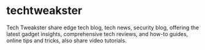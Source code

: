# techtweakster
Tech Tweakster share edge tech blog, tech news, security blog, offering the latest gadget insights, comprehensive tech reviews, and how-to guides, online tips and tricks, also share video tutorials.
